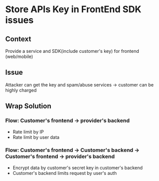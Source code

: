 # Store APIs Key in FrontEnd SDK issues

## Context

Provide a service and SDK\(include customer's key\) for frontend \(web/mobile\)

## Issue

Attacker can get the key and spam/abuse services -&gt; customer can be highly charged 

## Wrap Solution

### Flow: Customer's frontend -&gt; provider's backend

* Rate limit by IP
* Rate limit by user data

### Flow: Customer's frontend -&gt; Customer's backend -&gt; Customer's frontend -&gt; provider's backend

* Encrypt data by customer's secret key in customer's backend
* Customer's backend limits request by user's auth 

